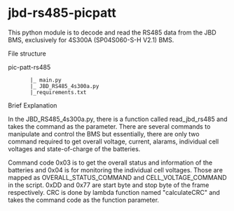 # jbd-rs485-picpatt
This python module is to decode and read the RS485 data from the JBD BMS, exclusively for 4S300A (SP04S060-S-H V2.1) BMS. 

File structure 

pic-patt-rs485

           |_ main.py
           |_ JBD_RS485_4s300a.py
           |_requirements.txt 

Brief Explanation

In the JBD_RS485_4s300a.py, there is a function called read_jbd_rs485 and takes the command as the parameter. There are several commands to manipulate and control the BMS but essentially, there are only two command required to get overall voltage, current, alarams, individual cell voltages and state-of-charge of the batteries. 

Command code 0x03 is to get the overall status and information of the batteries and 0x04 is for monitoring the individual cell voltages. Those are mapped as OVERALL_STATUS_COMMAND and CELL_VOLTAGE_COMMAND in the script. 0xDD and 0x77 are start byte and stop byte of the frame respectively. CRC is done by lambda function named 
"calculateCRC" and takes the command code as the function parameter. 
